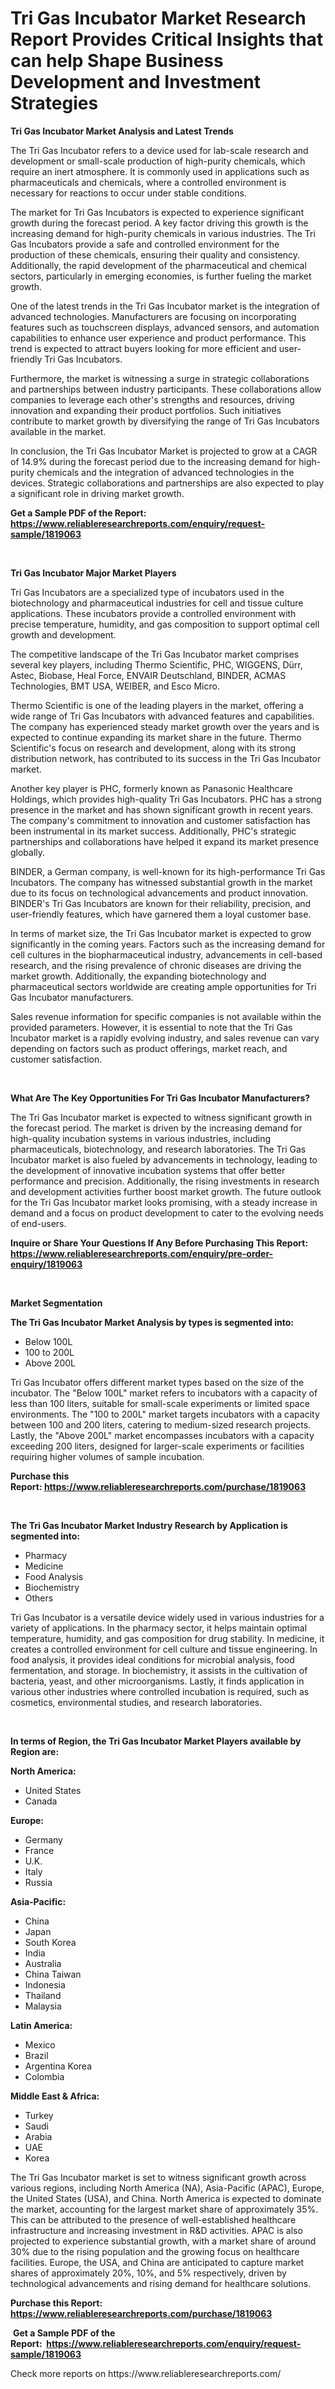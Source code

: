 <p><h1>Tri Gas Incubator Market Research Report Provides Critical Insights that can help Shape Business Development and Investment Strategies</h1></p><p><strong>Tri Gas Incubator Market Analysis and Latest Trends</strong></p>
<p><p>The Tri Gas Incubator refers to a device used for lab-scale research and development or small-scale production of high-purity chemicals, which require an inert atmosphere. It is commonly used in applications such as pharmaceuticals and chemicals, where a controlled environment is necessary for reactions to occur under stable conditions.</p><p>The market for Tri Gas Incubators is expected to experience significant growth during the forecast period. A key factor driving this growth is the increasing demand for high-purity chemicals in various industries. The Tri Gas Incubators provide a safe and controlled environment for the production of these chemicals, ensuring their quality and consistency. Additionally, the rapid development of the pharmaceutical and chemical sectors, particularly in emerging economies, is further fueling the market growth.</p><p>One of the latest trends in the Tri Gas Incubator market is the integration of advanced technologies. Manufacturers are focusing on incorporating features such as touchscreen displays, advanced sensors, and automation capabilities to enhance user experience and product performance. This trend is expected to attract buyers looking for more efficient and user-friendly Tri Gas Incubators.</p><p>Furthermore, the market is witnessing a surge in strategic collaborations and partnerships between industry participants. These collaborations allow companies to leverage each other's strengths and resources, driving innovation and expanding their product portfolios. Such initiatives contribute to market growth by diversifying the range of Tri Gas Incubators available in the market.</p><p>In conclusion, the Tri Gas Incubator Market is projected to grow at a CAGR of 14.9% during the forecast period due to the increasing demand for high-purity chemicals and the integration of advanced technologies in the devices. Strategic collaborations and partnerships are also expected to play a significant role in driving market growth.</p></p>
<p><strong>Get a Sample PDF of the Report:&nbsp; <a href="https://www.reliableresearchreports.com/enquiry/request-sample/1819063">https://www.reliableresearchreports.com/enquiry/request-sample/1819063</a></strong></p>
<p>&nbsp;</p>
<p><strong>Tri Gas Incubator Major Market Players</strong></p>
<p><p>Tri Gas Incubators are a specialized type of incubators used in the biotechnology and pharmaceutical industries for cell and tissue culture applications. These incubators provide a controlled environment with precise temperature, humidity, and gas composition to support optimal cell growth and development.</p><p>The competitive landscape of the Tri Gas Incubator market comprises several key players, including Thermo Scientific, PHC, WIGGENS, Dürr, Astec, Biobase, Heal Force, ENVAIR Deutschland, BINDER, ACMAS Technologies, BMT USA, WEIBER, and Esco Micro. </p><p>Thermo Scientific is one of the leading players in the market, offering a wide range of Tri Gas Incubators with advanced features and capabilities. The company has experienced steady market growth over the years and is expected to continue expanding its market share in the future. Thermo Scientific's focus on research and development, along with its strong distribution network, has contributed to its success in the Tri Gas Incubator market.</p><p>Another key player is PHC, formerly known as Panasonic Healthcare Holdings, which provides high-quality Tri Gas Incubators. PHC has a strong presence in the market and has shown significant growth in recent years. The company's commitment to innovation and customer satisfaction has been instrumental in its market success. Additionally, PHC's strategic partnerships and collaborations have helped it expand its market presence globally.</p><p>BINDER, a German company, is well-known for its high-performance Tri Gas Incubators. The company has witnessed substantial growth in the market due to its focus on technological advancements and product innovation. BINDER's Tri Gas Incubators are known for their reliability, precision, and user-friendly features, which have garnered them a loyal customer base.</p><p>In terms of market size, the Tri Gas Incubator market is expected to grow significantly in the coming years. Factors such as the increasing demand for cell cultures in the biopharmaceutical industry, advancements in cell-based research, and the rising prevalence of chronic diseases are driving the market growth. Additionally, the expanding biotechnology and pharmaceutical sectors worldwide are creating ample opportunities for Tri Gas Incubator manufacturers.</p><p>Sales revenue information for specific companies is not available within the provided parameters. However, it is essential to note that the Tri Gas Incubator market is a rapidly evolving industry, and sales revenue can vary depending on factors such as product offerings, market reach, and customer satisfaction.</p></p>
<p>&nbsp;</p>
<p><strong>What Are The Key Opportunities For Tri Gas Incubator Manufacturers?</strong></p>
<p><p>The Tri Gas Incubator market is expected to witness significant growth in the forecast period. The market is driven by the increasing demand for high-quality incubation systems in various industries, including pharmaceuticals, biotechnology, and research laboratories. The Tri Gas Incubator market is also fueled by advancements in technology, leading to the development of innovative incubation systems that offer better performance and precision. Additionally, the rising investments in research and development activities further boost market growth. The future outlook for the Tri Gas Incubator market looks promising, with a steady increase in demand and a focus on product development to cater to the evolving needs of end-users.</p></p>
<p><strong>Inquire or Share Your Questions If Any Before Purchasing This Report: <a href="https://www.reliableresearchreports.com/enquiry/pre-order-enquiry/1819063">https://www.reliableresearchreports.com/enquiry/pre-order-enquiry/1819063</a></strong></p>
<p>&nbsp;</p>
<p><strong>Market Segmentation</strong></p>
<p><strong>The Tri Gas Incubator Market Analysis by types is segmented into:</strong></p>
<p><ul><li>Below 100L</li><li>100 to 200L</li><li>Above 200L</li></ul></p>
<p><p>Tri Gas Incubator offers different market types based on the size of the incubator. The "Below 100L" market refers to incubators with a capacity of less than 100 liters, suitable for small-scale experiments or limited space environments. The "100 to 200L" market targets incubators with a capacity between 100 and 200 liters, catering to medium-sized research projects. Lastly, the "Above 200L" market encompasses incubators with a capacity exceeding 200 liters, designed for larger-scale experiments or facilities requiring higher volumes of sample incubation.</p></p>
<p><strong>Purchase this Report:&nbsp;<a href="https://www.reliableresearchreports.com/purchase/1819063">https://www.reliableresearchreports.com/purchase/1819063</a></strong></p>
<p>&nbsp;</p>
<p><strong>The Tri Gas Incubator Market Industry Research by Application is segmented into:</strong></p>
<p><ul><li>Pharmacy</li><li>Medicine</li><li>Food Analysis</li><li>Biochemistry</li><li>Others</li></ul></p>
<p><p>Tri Gas Incubator is a versatile device widely used in various industries for a variety of applications. In the pharmacy sector, it helps maintain optimal temperature, humidity, and gas composition for drug stability. In medicine, it creates a controlled environment for cell culture and tissue engineering. In food analysis, it provides ideal conditions for microbial analysis, food fermentation, and storage. In biochemistry, it assists in the cultivation of bacteria, yeast, and other microorganisms. Lastly, it finds application in various other industries where controlled incubation is required, such as cosmetics, environmental studies, and research laboratories.</p></p>
<p>&nbsp;</p>
<p><strong>In terms of Region, the Tri Gas Incubator Market Players available by Region are:</strong></p>
<p>
    <p> <strong> North America: </strong>
        <ul>
            <li>United States</li>
            <li>Canada</li>
        </ul>
        </p> 
    <p> <strong> Europe: </strong>
        <ul>
            <li>Germany</li>
            <li>France</li>
            <li>U.K.</li>
            <li>Italy</li>
            <li>Russia</li>
        </ul>
        </p> 
    <p> <strong> Asia-Pacific: </strong>
        <ul>
            <li>China</li>
            <li>Japan</li>
            <li>South Korea</li>
            <li>India</li>
            <li>Australia</li>
            <li>China Taiwan</li>
            <li>Indonesia</li>
            <li>Thailand</li>
            <li>Malaysia</li>
        </ul>
        </p> 
    <p> <strong> Latin America: </strong>
        <ul>
            <li>Mexico</li>
            <li>Brazil</li>
            <li>Argentina Korea</li>
            <li>Colombia</li>
        </ul>
        </p> 
    <p> <strong> Middle East & Africa: </strong>
        <ul>
            <li>Turkey</li>
            <li>Saudi</li>
            <li>Arabia</li>
            <li>UAE</li>
            <li>Korea</li>
        </ul>
    </p>
    </p>
<p><p>The Tri Gas Incubator market is set to witness significant growth across various regions, including North America (NA), Asia-Pacific (APAC), Europe, the United States (USA), and China. North America is expected to dominate the market, accounting for the largest market share of approximately 35%. This can be attributed to the presence of well-established healthcare infrastructure and increasing investment in R&D activities. APAC is also projected to experience substantial growth, with a market share of around 30% due to the rising population and the growing focus on healthcare facilities. Europe, the USA, and China are anticipated to capture market shares of approximately 20%, 10%, and 5% respectively, driven by technological advancements and rising demand for healthcare solutions.</p></p>
<p><strong>Purchase this Report: <a href="https://www.reliableresearchreports.com/purchase/1819063">https://www.reliableresearchreports.com/purchase/1819063</a></strong></p>
<p>&nbsp;<strong>Get a Sample PDF of the Report:&nbsp;&nbsp;<a href="https://www.reliableresearchreports.com/enquiry/request-sample/1819063">https://www.reliableresearchreports.com/enquiry/request-sample/1819063</a></strong></p>
<p><strong></strong></p>
<p>Check more reports on https://www.reliableresearchreports.com/</p>